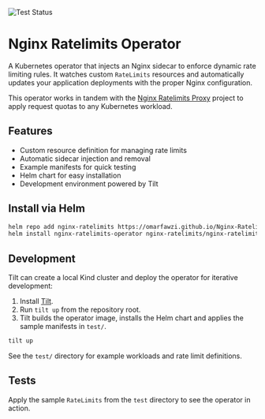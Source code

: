 ![Test Status](https://github.com/omarfawzi/Nginx-Ratelimits-Operator/actions/workflows/ci.yml/badge.svg)

# Nginx Ratelimits Operator

A Kubernetes operator that injects an Nginx sidecar to enforce dynamic rate limiting rules. It watches custom `RateLimits` resources and automatically updates your application deployments with the proper Nginx configuration.

This operator works in tandem with the [Nginx Ratelimits Proxy](https://github.com/omarfawzi/Nginx-Ratelimits-Proxy) project to apply request quotas to any Kubernetes workload.

## Features

- Custom resource definition for managing rate limits
- Automatic sidecar injection and removal
- Example manifests for quick testing
- Helm chart for easy installation
- Development environment powered by Tilt

## Install via Helm

```bash
helm repo add nginx-ratelimits https://omarfawzi.github.io/Nginx-Ratelimits-Operator
helm install nginx-ratelimits-operator nginx-ratelimits/nginx-ratelimits-operator --version 1.5.0
```
## Development

Tilt can create a local Kind cluster and deploy the operator for iterative development:

1. Install [Tilt](https://docs.tilt.dev/install.html).
2. Run `tilt up` from the repository root.
3. Tilt builds the operator image, installs the Helm chart and applies the sample manifests in `test/`.

```bash
tilt up
```

See the `test/` directory for example workloads and rate limit definitions.

## Tests
Apply the sample `RateLimits` from the `test` directory to see the operator in action.
